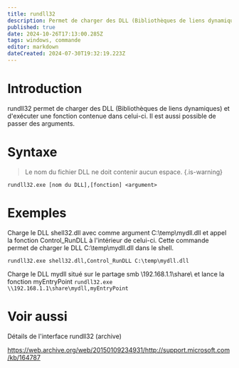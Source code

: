 ```yaml
---
title: rundll32
description: Permet de charger des DLL (Bibliothèques de liens dynamiques)
published: true
date: 2024-10-26T17:13:00.285Z
tags: windows, commande
editor: markdown
dateCreated: 2024-07-30T19:32:19.223Z
---
```


# Introduction

rundll32 permet de charger des DLL (Bibliothèques de liens dynamiques) et d'exécuter une fonction contenue dans celui-ci. Il est aussi possible de passer des arguments.

# Syntaxe

> Le nom du fichier DLL ne doit contenir aucun espace.
> {.is-warning}

`rundll32.exe [nom du DLL],[fonction] <argument>`

# Exemples

Charge le DLL shell32.dll avec comme argument C:\temp\mydll.dll et appel la fonction Control_RunDLL à l'intérieur de celui-ci. Cette commande permet de charger le DLL C:\temp\mydll.dll dans le shell.

`rundll32.exe shell32.dll,Control_RunDLL C:\temp\mydll.dll`

Charge le DLL mydll situé sur le partage smb \\192.168.1.1\share\ et lance la fonction myEntryPoint
`rundll32.exe \\192.168.1.1\share\mydll,myEntryPoint`

# Voir aussi

Détails de l'interface rundll32 (archive)

https://web.archive.org/web/20150109234931/http://support.microsoft.com/kb/164787

